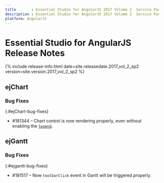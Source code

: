 ```yaml
---
title 		: Essential Studio for AngularJS 2017 Volume 2  Service Pack 2 Release Notes
description : Essential Studio for AngularJS 2017 Volume 2  Service Pack 2 Release Notes
platform: AngularJS
---
```


# Essential Studio for AngularJS Release Notes

{% include release-info.html date=site.releasedate.2017_vol_2_sp2 version=site.version.2017_vol_2_sp2 %} 





## ejChart


### Bug Fixes
{:#ejChart-bug-fixes}

* \#181344 – Chart control is now rendering properly, even without enabling the [`legend`](https://help.syncfusion.com/api/js/ejchart#members:legend-visible).

## ejGantt

### Bug Fixes
{:#ejgantt-bug-fixes}

* \#181517 – Now `toolbarClick` event in Gantt will be triggered properly.






